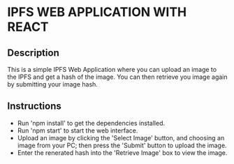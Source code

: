 # IPFS WEB APPLICATION WITH REACT

## Description

This is a simple IPFS Web Application where you can upload an image to the IPFS and get a hash of the image. You can then retrieve you image again by submitting your image hash. 



## Instructions

- Run 'npm install' to get the dependencies installed.
- Run 'npm start' to start the web interface.
- Upload an image by clicking the 'Select Image' button, and choosing an image from your PC; then press the 'Submit' button to upload the image.
- Enter the renerated hash into the 'Retrieve Image' box to view the image. 



     
